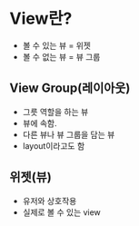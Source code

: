 # View란?

- 볼 수 있는 뷰 = 위젯
- 볼 수 없는 뷰 = 뷰 그룹

## View Group(레이아웃)

- 그릇 역할을 하는 뷰
- 뷰에 속함.
- 다른 뷰나 뷰 그룹을 담는 뷰
- layout이라고도 함

## 위젯(뷰)

- 유저와 상호작용
- 실제로 볼 수 있는 view
